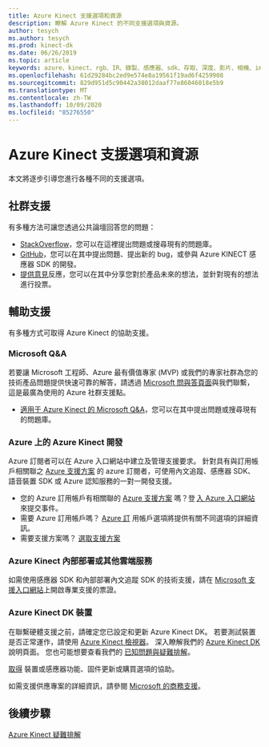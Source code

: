 ```yaml
---
title: Azure Kinect 支援選項和資源
description: 瞭解 Azure Kinect 的不同支援選項與資源。
author: tesych
ms.author: tesych
ms.prod: kinect-dk
ms.date: 06/26/2019
ms.topic: article
keywords: azure、kinect、rgb、IR、錄製、感應器、sdk、存取、深度、影片、相機、imu、移動、感應器、音訊、麥克風、matroska、感應器 sdk、下載、主體、追蹤、支援
ms.openlocfilehash: 61d29284bc2ed9e574e8a19561f19ad6f4259908
ms.sourcegitcommit: 829d951d5c90442a38012daaf77e86046018e5b9
ms.translationtype: MT
ms.contentlocale: zh-TW
ms.lasthandoff: 10/09/2020
ms.locfileid: "85276550"
---
```

# <a name="azure-kinect-support-options-and-resources"></a>Azure Kinect 支援選項和資源

本文將逐步引導您進行各種不同的支援選項。

## <a name="community-support"></a>社群支援

有多種方法可讓您透過公共論壇回答您的問題：

- [StackOverflow](https://stackoverflow.com/search?q=azurekinect&s=3b855ed0-8564-4961-856f-9614aeab4c0d&s=fd9ea920-622c-4d8e-b908-ec996e1f1403)，您可以在這裡提出問題或搜尋現有的問題庫。
- [GitHub](https://github.com/Microsoft/Azure-Kinect-Sensor-SDK)，您可以在其中提出問題、提出新的 bug，或參與 Azure KINECT 感應器 SDK 的開發。
- [提供意見](https://feedback.azure.com/forums/920053-azure-kinect-dk)反應，您可以在其中分享您對於產品未來的想法，並針對現有的想法進行投票。

## <a name="assisted-support"></a>輔助支援

有多種方式可取得 Azure Kinect 的協助支援。

### <a name="microsoft-qa"></a>Microsoft Q&A

若要讓 Microsoft 工程師、Azure 最有價值專家 (MVP) 或我們的專家社群為您的技術產品問題提供快速可靠的解答，請透過 [Microsoft 問與答頁面](https://aka.ms/azureqa)與我們聯繫，這是最廣為使用的 Azure 社群支援點。

- [適用于 Azure Kinect 的 Microsoft Q&A](https://docs.microsoft.com/answers/topics/azure-kinect-dk.html)，您可以在其中提出問題或搜尋現有的問題庫。

### <a name="development-azure-kinect-on-azure"></a>Azure 上的 Azure Kinect 開發

Azure 訂閱者可以在 Azure 入口網站中建立及管理支援要求。 針對具有與訂用帳戶相關聯之 [Azure 支援方案](https://azure.microsoft.com/support/plans/) 的 azure 訂閱者，可使用內文追蹤、感應器 SDK、語音裝置 SDK 或 Azure 認知服務的一對一開發支援。

  - 您的 Azure 訂用帳戶有相關聯的 [Azure 支援方案](https://azure.microsoft.com/support/plans/) 嗎？登 [入 Azure 入口網站](https://ms.portal.azure.com/) 來提交事件。
  - 需要 Azure 訂用帳戶嗎？ [Azure 訂](https://azure.microsoft.com/pricing/purchase-options/) 用帳戶選項將提供有關不同選項的詳細資訊。
  - 需要支援方案嗎？ [選取支援方案](https://azure.microsoft.com/support/plans/)

### <a name="azure-kinect-on-premises-or-other-cloud-services"></a>Azure Kinect 內部部署或其他雲端服務

如需使用感應器 SDK 和內部部署內文追蹤 SDK 的技術支援，請在 [Microsoft 支援入口網站](https://support.microsoft.com/supportforbusiness/productselection?sapId=c49ea5bb-2b09-8612-be35-d55159732667)上開啟專業支援的票證。

### <a name="azure-kinect-dk-device"></a>Azure Kinect DK 裝置

在聯繫硬體支援之前，請確定您已設定和更新 Azure Kinect DK。 若要測試裝置是否正常運作，請使用 [Azure Kinect 檢視器](azure-kinect-viewer.md)。 深入瞭解我們的 [Azure Kinect DK](https://aka.ms/kinectsupport) 說明頁面。
您也可能想要查看我們的 [已知問題與疑難排解](troubleshooting.md)。

[取得](https://support.microsoft.com/supportforbusiness/productselection?sapId=f77b1b95-721e-43a0-2db8-b01e81a3f813) 裝置或感應器功能、固件更新或購買選項的協助。

如需支援供應專案的詳細資訊，請參閱 [Microsoft 的商務支援](https://support.microsoft.com/help/4341255/support-for-business)。

## <a name="next-steps"></a>後續步驟

[Azure Kinect 疑難排解](troubleshooting.md)
